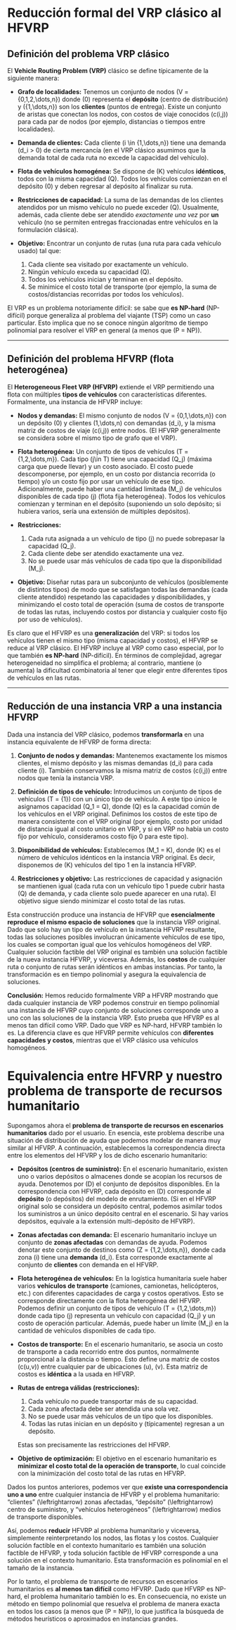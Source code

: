 # Reducción formal del VRP clásico al HFVRP

## Definición del problema VRP clásico

El **Vehicle Routing Problem (VRP)** clásico se define típicamente de la siguiente manera:

- **Grafo de localidades:** Tenemos un conjunto de nodos \(V = \{0,1,2,\dots,n\}\) donde \(0\) representa el **depósito** (centro de distribución) y \(\{1,\dots,n\}\) son los **clientes** (puntos de entrega). Existe un conjunto de aristas que conectan los nodos, con costos de viaje conocidos \(c(i,j)\) para cada par de nodos (por ejemplo, distancias o tiempos entre localidades).
  
- **Demanda de clientes:** Cada cliente \(i \in \{1,\dots,n\}\) tiene una demanda \(d_i > 0\) de cierta mercancía (en el VRP clásico asumimos que la demanda total de cada ruta no excede la capacidad del vehículo).

- **Flota de vehículos homogénea:** Se dispone de \(K\) vehículos **idénticos**, todos con la misma capacidad \(Q\). Todos los vehículos comienzan en el depósito \(0\) y deben regresar al depósito al finalizar su ruta.

- **Restricciones de capacidad:** La suma de las demandas de los clientes atendidos por un mismo vehículo no puede exceder \(Q\). Usualmente, además, cada cliente debe ser atendido *exactamente una vez* por **un** vehículo (no se permiten entregas fraccionadas entre vehículos en la formulación clásica).

- **Objetivo:** Encontrar un conjunto de rutas (una ruta para cada vehículo usado) tal que:  
  1. Cada cliente sea visitado por exactamente un vehículo.  
  2. Ningún vehículo exceda su capacidad \(Q\).  
  3. Todos los vehículos inician y terminan en el depósito.  
  4. Se minimice el costo total de transporte (por ejemplo, la suma de costos/distancias recorridas por todos los vehículos).  

El VRP es un problema notoriamente difícil: se sabe que **es NP-hard** (NP-difícil) porque generaliza al problema del viajante (TSP) como un caso particular. Esto implica que no se conoce ningún algoritmo de tiempo polinomial para resolver el VRP en general (a menos que \(P = NP\)).

---

## Definición del problema HFVRP (flota heterogénea)

El **Heterogeneous Fleet VRP (HFVRP)** extiende el VRP permitiendo una flota con múltiples **tipos de vehículos** con características diferentes. Formalmente, una instancia de HFVRP incluye:

- **Nodos y demandas:** El mismo conjunto de nodos \(V = \{0,1,\dots,n\}\) con un depósito \(0\) y clientes \(1,\dots,n\) con demandas \(d_i\), y la misma matriz de costos de viaje \(c(i,j)\) entre nodos. (El HFVRP generalmente se considera sobre el mismo tipo de grafo que el VRP).

- **Flota heterogénea:** Un conjunto de tipos de vehículos \(T = \{1,2,\dots,m\}\). Cada tipo \(j\in T\) tiene una capacidad \(Q_j\) (máxima carga que puede llevar) y un costo asociado. El costo puede descomponerse, por ejemplo, en un costo por distancia recorrida (o tiempo) y/o un costo fijo por usar un vehículo de ese tipo. Adicionalmente, puede haber una cantidad limitada \(M_j\) de vehículos disponibles de cada tipo \(j\) (flota fija heterogénea). Todos los vehículos comienzan y terminan en el depósito (suponiendo un solo depósito; si hubiera varios, sería una extensión de múltiples depósitos).

- **Restricciones:**  
  1. Cada ruta asignada a un vehículo de tipo \(j\) no puede sobrepasar la capacidad \(Q_j\).  
  2. Cada cliente debe ser atendido exactamente una vez.  
  3. No se puede usar más vehículos de cada tipo que la disponibilidad \(M_j\).  

- **Objetivo:** Diseñar rutas para un subconjunto de vehículos (posiblemente de distintos tipos) de modo que se satisfagan todas las demandas (cada cliente atendido) respetando las capacidades y disponibilidades, y minimizando el costo total de operación (suma de costos de transporte de todas las rutas, incluyendo costos por distancia y cualquier costo fijo por uso de vehículos).

Es claro que el HFVRP es una **generalización** del VRP: si todos los vehículos tienen el mismo tipo (misma capacidad y costos), el HFVRP se reduce al VRP clásico. El HFVRP incluye al VRP como caso especial, por lo que también **es NP-hard** (NP-difícil). En términos de complejidad, agregar heterogeneidad no simplifica el problema; al contrario, mantiene (o aumenta) la dificultad combinatoria al tener que elegir entre diferentes tipos de vehículos en las rutas.

---

## Reducción de una instancia VRP a una instancia HFVRP

Dada una instancia del VRP clásico, podemos **transformarla** en una instancia equivalente de HFVRP de forma directa:

1. **Conjunto de nodos y demandas:** Mantenemos exactamente los mismos clientes, el mismo depósito y las mismas demandas \(d_i\) para cada cliente \(i\). También conservamos la misma matriz de costos \(c(i,j)\) entre nodos que tenía la instancia VRP.

2. **Definición de tipos de vehículo:** Introducimos un conjunto de tipos de vehículos \(T = \{1\}\) con un único tipo de vehículo. A este tipo único le asignamos capacidad \(Q_1 = Q\), donde \(Q\) es la capacidad común de los vehículos en el VRP original. Definimos los costos de este tipo de manera consistente con el VRP original (por ejemplo, costo por unidad de distancia igual al costo unitario en VRP, y si en VRP no había un costo fijo por vehículo, consideramos costo fijo 0 para este tipo).

3. **Disponibilidad de vehículos:** Establecemos \(M_1 = K\), donde \(K\) es el número de vehículos idénticos en la instancia VRP original. Es decir, disponemos de \(K\) vehículos del tipo 1 en la instancia HFVRP.

4. **Restricciones y objetivo:** Las restricciones de capacidad y asignación se mantienen igual (cada ruta con un vehículo tipo 1 puede cubrir hasta \(Q\) de demanda, y cada cliente solo puede aparecer en una ruta). El objetivo sigue siendo minimizar el costo total de las rutas.

Esta construcción produce una instancia de HFVRP que **esencialmente reproduce el mismo espacio de soluciones** que la instancia VRP original. Dado que solo hay un tipo de vehículo en la instancia HFVRP resultante, todas las soluciones posibles involucran únicamente vehículos de ese tipo, los cuales se comportan igual que los vehículos homogéneos del VRP. Cualquier solución factible del VRP original es también una solución factible de la nueva instancia HFVRP, y viceversa. Además, los **costos** de cualquier ruta o conjunto de rutas serán idénticos en ambas instancias. Por tanto, la transformación es en tiempo polinomial y asegura la equivalencia de soluciones.

**Conclusión:** Hemos reducido formalmente VRP a HFVRP mostrando que dada cualquier instancia de VRP podemos construir en tiempo polinomial una instancia de HFVRP cuyo conjunto de soluciones corresponde uno a uno con las soluciones de la instancia VRP. Esto prueba que HFVRP es al menos tan difícil como VRP. Dado que VRP es NP-hard, HFVRP también lo es. La diferencia clave es que HFVRP permite vehículos con **diferentes capacidades y costos**, mientras que el VRP clásico usa vehículos homogéneos.


# Equivalencia entre HFVRP y nuestro problema de transporte de recursos humanitario

Supongamos ahora el **problema de transporte de recursos en escenarios humanitarios** dado por el usuario. En esencia, este problema describe una situación de distribución de ayuda que podemos modelar de manera muy similar al HFVRP. A continuación, establecemos la correspondencia directa entre los elementos del HFVRP y los de dicho escenario humanitario:

- **Depósitos (centros de suministro):** En el escenario humanitario, existen uno o varios depósitos o almacenes donde se acopian los recursos de ayuda. Denotemos por \(D\) el conjunto de depósitos disponibles. En la correspondencia con HFVRP, cada depósito en \(D\) corresponde al **depósito** (o depósitos) del modelo de enrutamiento. (Si en el HFVRP original solo se considera un depósito central, podemos asimilar todos los suministros a un único depósito central en el escenario. Si hay varios depósitos, equivale a la extensión multi-depósito de HFVRP).

- **Zonas afectadas con demanda:** El escenario humanitario incluye un conjunto de **zonas afectadas** con demandas de ayuda. Podemos denotar este conjunto de destinos como \(Z = \{1,2,\dots,n\}\), donde cada zona \(i\) tiene una **demanda** \(d_i\). Esta corresponde exactamente al conjunto de **clientes** con demanda en el HFVRP.

- **Flota heterogénea de vehículos:** En la logística humanitaria suele haber varios **vehículos de transporte** (camiones, camionetas, helicópteros, etc.) con diferentes capacidades de carga y costos operativos. Esto se corresponde directamente con la flota heterogénea del HFVRP. Podemos definir un conjunto de tipos de vehículo \(T = \{1,2,\dots,m\}\) donde cada tipo \(j\) representa un vehículo con capacidad \(Q_j\) y un costo de operación particular. Además, puede haber un límite \(M_j\) en la cantidad de vehículos disponibles de cada tipo.

- **Costos de transporte:** En el escenario humanitario, se asocia un costo de transporte a cada recorrido entre dos puntos, normalmente proporcional a la distancia o tiempo. Esto define una matriz de costos \(c(u,v)\) entre cualquier par de ubicaciones \(u\), \(v\). Esta matriz de costos es **idéntica** a la usada en HFVRP.

- **Rutas de entrega válidas (restricciones):**  
  1. Cada vehículo no puede transportar más de su capacidad.  
  2. Cada zona afectada debe ser atendida una sola vez.  
  3. No se puede usar más vehículos de un tipo que los disponibles.  
  4. Todas las rutas inician en un depósito y (típicamente) regresan a un depósito.

  Estas son precisamente las restricciones del HFVRP.

- **Objetivo de optimización:** El objetivo en el escenario humanitario es **minimizar el costo total de la operación de transporte**, lo cual coincide con la minimización del costo total de las rutas en HFVRP.

Dados los puntos anteriores, podemos ver que **existe una correspondencia uno a uno** entre cualquier instancia de HFVRP y el problema humanitario: “clientes” \(\leftrightarrow\) zonas afectadas, “depósito” \(\leftrightarrow\) centro de suministro, y “vehículos heterogéneos” \(\leftrightarrow\) medios de transporte disponibles.

Así, podemos **reducir** HFVRP al problema humanitario y viceversa, simplemente reinterpretando los nodos, las flotas y los costos. Cualquier solución factible en el contexto humanitario es también una solución factible de HFVRP, y toda solución factible de HFVRP corresponde a una solución en el contexto humanitario. Esta transformación es polinomial en el tamaño de la instancia.

Por lo tanto, el problema de transporte de recursos en escenarios humanitarios es **al menos tan difícil** como HFVRP. Dado que HFVRP es NP-hard, el problema humanitario también lo es. En consecuencia, no existe un método en tiempo polinomial que resuelva el problema de manera exacta en todos los casos (a menos que \(P = NP\)), lo que justifica la búsqueda de métodos heurísticos o aproximados en instancias grandes.


